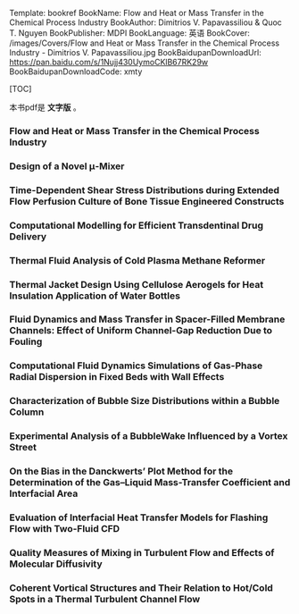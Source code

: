 Template: bookref
BookName: Flow and Heat or Mass Transfer in the Chemical Process Industry
BookAuthor: Dimitrios V. Papavassiliou & Quoc T. Nguyen
BookPublisher: MDPI
BookLanguage: 英语
BookCover: /images/Covers/Flow and Heat or Mass Transfer in the Chemical Process Industry - Dimitrios V. Papavassiliou.jpg
BookBaidupanDownloadUrl: https://pan.baidu.com/s/1Nujj430UymoCKlB67RK29w 
BookBaidupanDownloadCode: xmty

[TOC]

本书pdf是 **文字版** 。

### Flow and Heat or Mass Transfer in the Chemical Process Industry

### Design of a Novel μ-Mixer

### Time-Dependent Shear Stress Distributions during Extended Flow Perfusion Culture of Bone Tissue Engineered Constructs

### Computational Modelling for Efficient Transdentinal Drug Delivery

### Thermal Fluid Analysis of Cold Plasma Methane Reformer

### Thermal Jacket Design Using Cellulose Aerogels for Heat Insulation Application of Water Bottles

### Fluid Dynamics and Mass Transfer in Spacer-Filled Membrane Channels: Effect of Uniform Channel-Gap Reduction Due to Fouling

### Computational Fluid Dynamics Simulations of Gas-Phase Radial Dispersion in Fixed Beds with Wall Effects

### Characterization of Bubble Size Distributions within a Bubble Column

### Experimental Analysis of a BubbleWake Influenced by a Vortex Street

### On the Bias in the Danckwerts’ Plot Method for the Determination of the Gas–Liquid Mass-Transfer Coefficient and Interfacial Area

### Evaluation of Interfacial Heat Transfer Models for Flashing Flow with Two-Fluid CFD

### Quality Measures of Mixing in Turbulent Flow and Effects of Molecular Diffusivity

### Coherent Vortical Structures and Their Relation to Hot/Cold Spots in a Thermal Turbulent Channel Flow